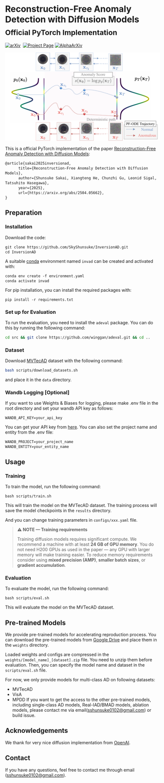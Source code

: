 # Reconstruction-Free Anomaly Detection with Diffusion Models<br><sub>Official PyTorch Implementation</sub>

[![arXiv](https://img.shields.io/badge/arXiv%20paper-2406.11838-b31b1b.svg)](https://arxiv.org/abs/2504.05662)&nbsp;
[![Project Page](https://img.shields.io/badge/Project%20Page-visit-blue.svg)](https://skyshunsuke.github.io/InversionADProject/)
[![AlphaArXiv](https://img.shields.io/badge/AlphaArXiv-2504.05662-b31b1b.svg)](https://www.alphaxiv.org/abs/2504.05662)

<p align="center">
  <img src="demo/method.png" width="720">
</p>

This is a official PyTorch implementation of the paper [Reconstruction-Free Anomaly Detection with Diffusion Models](https://arxiv.org/abs/2504.05662):

```
@article{sakai2025inversionad,
      title={Reconstruction-Free Anomaly Detection with Diffusion Models}, 
      author={Shunsuke Sakai, Xiangteng He, Chunzhi Gu, Leonid Sigal, Tatsuhito Hasegawa},
      year={2025},
      url={https://arxiv.org/abs/2504.05662}, 
}
```

## Preparation

### Installation
Download the code:
```
git clone https://github.com/SkyShunsuke/InversionAD.git
cd InversionAD
```

A suitable [conda](https://conda.io/) environment named `invad` can be created and activated with:
```
conda env create -f environment.yaml
conda activate invad
```
For pip installation, you can install the required packages with:
```
pip install -r requirements.txt
```

### Set up for Evaluation
To run the evaluation, you need to install the `adeval` package. You can do this by running the following command:

```bash 
cd src && git clone https://github.com/winggan/adeval.git && cd ..
```

### Dataset
Download [MVTecAD](https://www.mvtec.com/company/research/datasets/mvtec-ad) dataset with the following command:
```bash
bash scripts/download_datasets.sh
```
and place it in the `data` directory. 

### Wandb Logging [Optional]
If you want to use Weights & Biases for logging, please make .env file in the root directory and set your wandb API key as follows:
```
WANDB_API_KEY=your_api_key
```
You can get your API key from [here](https://wandb.ai/authorize).
You can also set the project name and entity from the .env file:
```
WANDB_PROJECT=your_project_name
WANDB_ENTITY=your_entity_name
```

## Usage

### Training
To train the model, run the following command:

```
bash scripts/train.sh
```

This will train the model on the MVTecAD dataset. The training process will save the model checkpoints in the `results` directory.

And you can change training parameters in `configs/xxx.yaml` file.

> **⚠️ NOTE — Training requirements**
>
> Training diffusion models requires significant compute. We recommend a machine with at least **24 GB of GPU memory**. You do not need H200 GPUs as used in the paper — any GPU with larger memory will make training easier. To reduce memory requirements consider using **mixed precision (AMP)**, **smaller batch sizes**, or **gradient accumulation**.

### Evaluation
To evaluate the model, run the following command:
```
bash scripts/eval.sh
```
This will evaluate the model on the MVTecAD dataset.

## Pre-trained Models
We provide pre-trained models for accelerating reproduction process. You can download the pre-trained models from [Google Drive](https://drive.google.com/drive/folders/1o1cndW7i6GLIlYG730Ec1F2DSeemsjPl?usp=drive_link) and place them in the `weights` directory.

Loaded weights and configs are compressed in the `weights/[model_name]_[dataset].zip` file. You need to unzip them before evaluation. Then, you can specify the model name and dataset in the `scripts/eval.sh` file.

For now, we only provide models for multi-class AD on following datasets:
- MVTecAD
- VisA
- MPDD
If you want to get the access to the other pre-trained models, including single-class AD models, Real-IAD/BMAD models, ablation models, please contact me via email(sshunsuke0102@gmail.com) or build issue.

## Acknowledgements
We thank for very nice diffusion implementation from [OpenAI](https://github.com/openai/guided-diffusion). 

## Contact
If you have any questions, feel free to contact me through email (sshunsuke0102@gmail.com).




